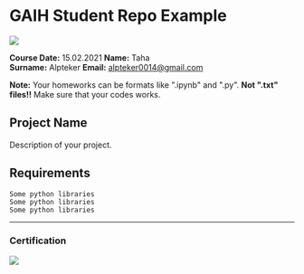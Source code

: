 # GAIH Student Repo Example
![](img/logo.png)

**Course Date:** 15.02.2021 
**Name:** Taha  
**Surname:** Alpteker
**Email:** alpteker0014@gmail.com 

**Note:** Your homeworks can be formats like ".ipynb" and ".py". **Not ".txt" files!!** Make sure that your codes works.  

## Project Name
Description of your project.

## Requirements
```
Some python libraries
Some python libraries
Some python libraries
```
---

### Certification
![](img/certificate_ex.png)

